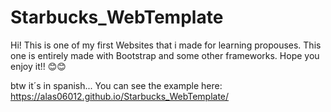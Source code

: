 # Starbucks_WebTemplate
Hi! This is one of my first Websites that i made for learning propouses.
This one is entirely made with Bootstrap and some other frameworks. 
Hope you enjoy it!! 😊😊

btw it´s in spanish...
You can see the example here: https://alas06012.github.io/Starbucks_WebTemplate/


